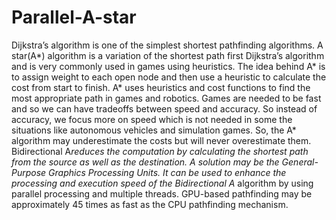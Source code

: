 # Parallel-A-star

Dijkstra’s algorithm is one of the simplest shortest pathfinding algorithms. A star(A*) algorithm is a variation of the shortest path first Dijkstra’s algorithm and is very commonly used in games using heuristics. The idea behind A* is to assign weight to each open node and then use a heuristic to calculate the cost from start to finish. A* uses heuristics and cost functions to find the most appropriate path in games and robotics. Games are needed to be fast and so we can have tradeoffs between speed and accuracy. So instead of accuracy, we focus more on speed which is not needed in some the situations like autonomous vehicles and simulation games. So, the A* algorithm may underestimate the costs but will never overestimate them. Bidirectional A*reduces the computation by calculating the shortest path from the source as well as the destination. A solution may be the General-Purpose Graphics Processing Units. It can be used to enhance the processing and execution speed of the Bidirectional A* algorithm by using parallel processing and multiple threads. GPU-based pathfinding may be approximately 45 times as fast as the CPU pathfinding mechanism.

